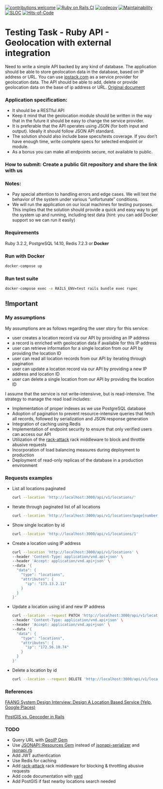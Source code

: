 [![contributions welcome](https://img.shields.io/badge/contributions-welcome-brightgreen.svg?style=flat)](https://github.com/artkirienko/geolocation-api-takehome-assignment/issues)
[![Ruby on Rails CI](https://github.com/artkirienko/geolocation-api-takehome-assignment/actions/workflows/rubyonrails.yml/badge.svg)](https://github.com/artkirienko/geolocation-api-takehome-assignment/actions/workflows/rubyonrails.yml)
[![codecov](https://codecov.io/gh/artkirienko/geolocation-api-takehome-assignment/branch/main/graph/badge.svg)](https://codecov.io/gh/artkirienko/geolocation-api-takehome-assignment)
[![Maintainability](https://api.codeclimate.com/v1/badges/dd4afc9ff1e4fd70f753/maintainability)](https://codeclimate.com/github/artkirienko/geolocation-api-takehome-assignment/maintainability)
[![SLOC](https://sloc.xyz/github/artkirienko/geolocation-api-takehome-assignment)](https://en.wikipedia.org/wiki/Source_lines_of_code)
[![Hits-of-Code](https://hitsofcode.com/github/artkirienko/geolocation-api-takehome-assignment?branch=main)](https://hitsofcode.com/github/artkirienko/geolocation-api-takehome-assignment/view?branch=main)

# Testing Task - Ruby API - Geolocation with external integration

Need to write a simple API backed by any kind of database. The application should be able to store geolocation data in the database, based on IP address or URL. You can use [ipstack.com](https://ipstack.com/) as a service provider for geolocation data. The API should be able to add, delete or provide geolocation data on the base of ip address or URL. [Original document](./docs/RoR%20Test%20Task.pdf)

### Application specification:

- It should be a RESTful API
- Keep it mind that the geolocation module should be written in the way that in the future it should be easy to change the service provider.
- It is preferable that the API operates using JSON (for both input and output). Ideally it should follow JSON API standard.
- The solution should also include base specs/tests coverage. If you don’t have enough time, write complete specs for selected endpoint or module.
- As a bonus you can make all endpoints secure, not available to public.

### How to submit: Create a public Git repository and share the link with us

### Notes:

- Pay special attention to handling errors and edge cases. We will test the behavior of the system under various “unfortunate” conditions.
- We will run the application on our local machines for testing purposes. This implies that the solution should provide a quick and easy way to get the system up and running, including test data (hint: you can add Docker support so we can run it easily)

### Requirements

Ruby 3.2.2, PostgreSQL 14.10, Redis 7.2.3 or **Docker**

### Run with Docker

```bash
docker-compose up
```

### Run test suite

```bash
docker-compose exec -e RAILS_ENV=test rails bundle exec rspec
```

## !Important

### My assumptions

My assumptions are as follows regarding the user story for this service:

- user creates a location record via our API by providing an IP address
- a record is enriched with geolocation data if available for this IP address
- user can retrieve information for a single location from our API by providing the location ID
- user can read all location records from our API by iterating through pagination
- user can update a location record via our API by providing a new IP address and location ID
- user can delete a single location from our API by providing the location ID

I assume that the service is not write-intensivve, but is read-intensive. The strategy to manage the read load includes:

- Implementation of proper indexes as we use PostgreSQL database
- Adoption of pagination to prevent resource-intensive queries that fetch all records, followed by serialization and JSON response generation
- Integration of caching using Redis
- Implementation of endpoint security to ensure that only verified users can access our API
- Utilization of the [rack-attack](https://github.com/rack/rack-attack) rack middleware to block and throttle abusive requests
- Incorporation of load balancing measures during deployment to production
- Deployment of read-only replicas of the database in a production environment

### Requests examples

- List all locations paginated
  ```bash
  curl --location 'http://localhost:3000/api/v1/locations/'
  ```
- Iterate through paginated list of all locations
  ```bash
  curl --location 'http://localhost:3000/api/v1/locations?page[number]=2'
  ```
- Show single location by id
  ```bash
  curl --location 'http://localhost:3000/api/v1/locations/1'
  ```
- Create a location using IP address
  ```bash
  curl --location 'http://localhost:3000/api/v1/locations' \
  --header 'Content-Type: application/vnd.api+json' \
  --header 'Accept: application/vnd.api+json' \
  --data '{
    "data": {
      "type": "locations",
      "attributes": {
        "ip": "173.13.2.11"
      }
    }
  }'
  ```
- Update a location using id and new IP address
  ```bash
  curl --location --request PATCH 'http://localhost:3000/api/v1/locations/5' \
  --header 'Content-Type: application/vnd.api+json' \
  --header 'Accept: application/vnd.api+json' \
  --data '{
    "data": {
      "type": "locations",
      "attributes": {
        "ip": "172.56.10.74"
      }
    }
  }'
  ```
- Delete a location by id
  ```bash
  curl --location --request DELETE 'http://localhost:3000/api/v1/locations/7'
  ```

### References

[FAANG System Design Interview: Design A Location Based Service (Yelp, Google Places)](https://www.youtube.com/watch?v=M4lR_Va97cQ)

[PostGIS vs. Geocoder in Rails](https://pganalyze.com/blog/postgis-rails-geocoder)

### TODO

- Query URL with [GeoIP Gem](https://github.com/cjheath/geoip)
- Use [JSONAPI::Resources Gem](https://jsonapi-resources.com/) instead of [jsonapi-serializer](https://github.com/jsonapi-serializer/jsonapi-serializer) and [jsonapi.rb](https://github.com/stas/jsonapi.rb)
- Add JWT authentication
- Use Redis for caching
- Add [rack-attack](https://github.com/rack/rack-attack) rack middleware for blocking & throttling abusive requests
- Add code documentation with [yard](https://github.com/lsegal/yard)
- Add PostGIS if fast nearby locations search needed

